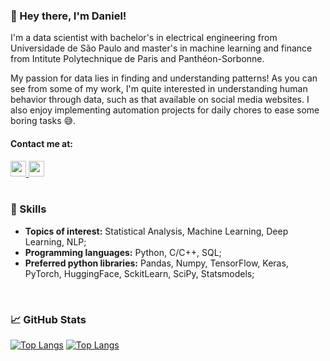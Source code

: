 ### :wave: Hey there, I'm Daniel!

I'm a data scientist with bachelor's in electrical engineering from Universidade de São Paulo and master's in machine learning and finance from Intitute Polytechnique de Paris and Panthéon-Sorbonne.

My passion for data lies in finding and understanding patterns! As you can see from some of my work, I'm quite interested in understanding human behavior through data, such as that available on social media websites. I also enjoy implementing automation projects for daily chores to ease some boring tasks :sweat_smile:.

#### Contact me at:

<a href="https://www.linkedin.com/in/daniel-jorge-deutsch/">
    <img height="25" src="https://cdn2.iconfinder.com/data/icons/social-icon-3/512/social_style_3_in-306.png"/>
</a>
<a href="mailto:danieljorged1@gmail.com">
    <img height="25" src="https://cdn4.iconfinder.com/data/icons/social-media-logos-6/512/112-gmail_email_mail-256.png"/>
</a>


<br>
<br>

### :brain: Skills

- **Topics of interest:** Statistical Analysis, Machine Learning, Deep Learning, NLP;
- **Programming languages:** Python, C/C++, SQL; 
- **Preferred python libraries:** Pandas, Numpy, TensorFlow, Keras, PyTorch, HuggingFace, SckitLearn, SciPy, Statsmodels;


<br>

### :chart_with_upwards_trend: GitHub Stats

[![Top Langs](https://github-readme-stats.vercel.app/api/top-langs/?username=daniel-deutsch)](https://github.com/daniel-deutsch)
[![Top Langs](https://github-readme-stats.vercel.app/api?username=daniel-deutsch&show_icons=true&locale=en)](https://github.com/daniel-deutsch)
